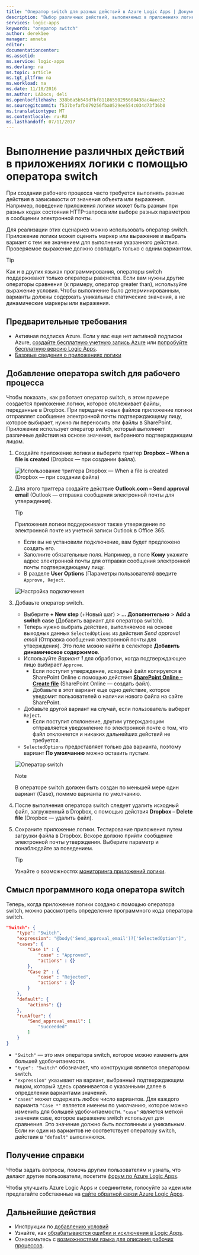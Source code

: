 ```yaml
---
title: "Оператор switch для разных действий в Azure Logic Apps | Документация Майкрософт"
description: "Выбор различных действий, выполняемых в приложениях логики с помощью оператора switch на основе значений выражений"
services: logic-apps
keywords: "оператор switch"
author: derek1ee
manager: anneta
editor: 
documentationcenter: 
ms.assetid: 
ms.service: logic-apps
ms.devlang: na
ms.topic: article
ms.tgt_pltfrm: na
ms.workload: na
ms.date: 11/18/2016
ms.author: LADocs; deli
ms.openlocfilehash: 338b6a5b549d7bf81186550295608438ac4aee32
ms.sourcegitcommit: f537befafb079256fba0529ee554c034d73f36b0
ms.translationtype: MT
ms.contentlocale: ru-RU
ms.lasthandoff: 07/11/2017
---
```

# <a name="perform-different-actions-in-logic-apps-with-a-switch-statement"></a>Выполнение различных действий в приложениях логики с помощью оператора switch

При создании рабочего процесса часто требуется выполнять разные действия в зависимости от значения объекта или выражения. Например, поведение приложения логики может быть разным при разных кодах состояния HTTP-запроса или выборе разных параметров в сообщении электронной почты.

Для реализации этих сценариев можно использовать оператор switch. Приложение логики может оценить маркер или выражение и выбрать вариант с тем же значением для выполнения указанного действия. Проверяемое выражение должно совпадать только с одним вариантом.

> [!TIP]
> Как и в других языках программирования, операторы switch поддерживают только операторы равенства. Если вам нужны другие операторы сравнения (к примеру, оператор greater than), используйте выражение условия.
> Чтобы выполнение было детерминированным, варианты должны содержать уникальные статические значения, а не динамические маркеры или выражения.

## <a name="prerequisites"></a>Предварительные требования

- Активная подписка Azure. Если у вас еще нет активной подписки Azure, [создайте бесплатную учетную запись Azure](https://azure.microsoft.com/free/) или [попробуйте бесплатную версию Logic Apps](https://tryappservice.azure.com/).
- [Базовые сведения о приложениях логики](logic-apps-what-are-logic-apps.md)

## <a name="add-a-switch-statement-to-your-workflow"></a>Добавление оператора switch для рабочего процесса

Чтобы показать, как работает оператор switch, в этом примере создается приложение логики, которое отслеживает файлы, переданные в Dropbox. При передаче новых файлов приложение логики отправляет сообщение электронной почты подтверждающему лицу, которое выбирает, нужно ли переносить эти файлы в SharePoint. Приложение использует оператор switch, который выполняет различные действия на основе значения, выбранного подтверждающим лицом.

1. Создайте приложение логики и выберите триггер **Dropbox – When a file is created** (Dropbox — при создании файла).

   ![Использование триггера Dropbox — When a file is created (Dropbox — при создании файла)](./media/logic-apps-switch-case/dropbox-trigger.jpg)

2. Для этого триггера создайте действие **Outlook.com – Send approval email** (Outlook — отправка сообщения электронной почты для утверждения).

   > [!TIP]
   > Приложения логики поддерживают также утверждение по электронной почте из учетной записи Outlook в Office 365.

   - Если вы не установили подключение, вам будет предложено создать его.
   - Заполните обязательные поля. Например, в поле **Кому** укажите адрес электронной почты для отправки сообщения электронной почты подтверждающему лицу.
   - В разделе **User Options** (Параметры пользователя) введите `Approve, Reject`.

   ![Настройка подключения](./media/logic-apps-switch-case/send-approval-email-action.jpg)

3. Добавьте оператор switch.

   - Выберите **+ New step** (+Новый шаг) > **... Дополнительно** > **Add a switch case** (Добавить вариант для оператора switch). 
   - Теперь нужно выбрать действие, выполняемое на основе выходных данных `SelectedOptions` из действия *Send approval email* (Отправка сообщения электронной почты для утверждения). 
   Это поле можно найти в селекторе **Добавить динамическое содержимое**.
   - Используйте *Вариант 1* для обработки, когда подтверждающее лицо выбирает `Approve`.
     - Если поступит утверждение, исходный файл копируется в SharePoint Online с помощью действия [**SharePoint Online – Create file**](../connectors/connectors-create-api-sharepointonline.md) (SharePoint Online — создать файл).
     - Добавьте в этот вариант еще одно действие, которое уведомит пользователей о наличии нового файла на сайте SharePoint.
   - Добавьте другой вариант на случай, если пользователь выберет `Reject`.
     - Если поступит отклонение, другим утверждающим отправляется уведомление по электронной почте о том, что файл отклоняется и никаких дальнейших действий не требуется.
   - `SelectedOptions` предоставляет только два варианта, поэтому вариант **По умолчанию** можно оставить пустым.

   ![Оператор switch](./media/logic-apps-switch-case/switch.jpg)

   > [!NOTE]
   > В операторе switch должен быть создан по меньшей мере один вариант (Case), помимо варианта по умолчанию.

4. После выполнения оператора switch следует удалить исходный файл, загруженный в Dropbox, с помощью действия **Dropbox – Delete file** (Dropbox — удалить файл).

5. Сохраните приложение логики. Тестирование приложения путем загрузки файла в Dropbox. Вскоре должно прийти сообщение электронной почты утверждения. Выберите параметр и понаблюдайте за поведением.

   > [!TIP]
   > Узнайте о возможностях [мониторинга приложений логики](logic-apps-monitor-your-logic-apps.md).

## <a name="understand-the-code-behind-switch-statements"></a>Смысл программного кода оператора switch

Теперь, когда приложение логики создано с помощью оператора switch, можно рассмотреть определение программного кода оператора switch.

```json
"Switch": {
    "type": "Switch",
    "expression": "@body('Send_approval_email')?['SelectedOption']",
    "cases": {
        "Case 1" : {
            "case" : "Approved",
            "actions" : {}
        },
        "Case 2" : {
            "case" : "Rejected",
            "actions" : {}
        }
    },
    "default": {
        "actions": {}
    },
    "runAfter": {
        "Send_approval_email": [
            "Succeeded"
        ]
    }
}
```

* `"Switch"` — это имя оператора switch, которое можно изменить для большей удобочитаемости. 
* `"type": "Switch"` обозначает, что конструкция является оператором switch. 
* `"expression"` указывает на вариант, выбранный подтверждающим лицом, который здесь сравнивается с указанными далее в определении вариантами значений. 
* `"cases"` может содержать любое число вариантов. Для каждого варианта `"Case *"` является именем по умолчанию, которое можно изменить для большей удобочитаемости. 
`"case"` является меткой значения case, которое выражение switch использует для сравнения. Это значение должно быть постоянным и уникальным. Если ни один из вариантов не соответствует оператору switch, действия в `"default"` выполняются.

## <a name="get-help"></a>Получение справки

Чтобы задать вопросы, помочь другим пользователям и узнать, что делают другие пользователи, посетите [форум по Azure Logic Apps](https://social.msdn.microsoft.com/Forums/en-US/home?forum=azurelogicapps).

Чтобы улучшить Azure Logic Apps и соединители, голосуйте за идеи или предлагайте собственные на [сайте обратной связи Azure Logic Apps](http://aka.ms/logicapps-wish).

## <a name="next-steps"></a>Дальнейшие действия

- Инструкции по [добавлению условий](logic-apps-use-logic-app-features.md)
- Узнайте, как [обрабатываются ошибки и исключения в Logic Apps](logic-apps-exception-handling.md).
- Ознакомьтесь с [возможностями языка для описания рабочих процессов](logic-apps-author-definitions.md).